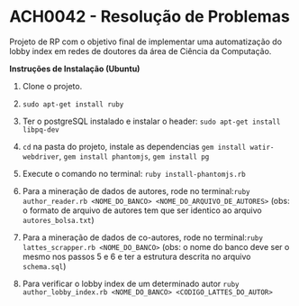 ACH0042 - Resolução de Problemas
=======

Projeto de RP com o objetivo final de implementar uma automatização do lobby index em redes de doutores da área de Ciência da Computação.

**Instruções de Instalação (Ubuntu)**

1. Clone o projeto.

2. `sudo apt-get install ruby`

3. Ter o postgreSQL instalado e instalar o header: `sudo apt-get install libpq-dev`

3. `cd` na pasta do projeto, instale as dependencias `gem install watir-webdriver`, `gem install phantomjs`, `gem install pg`

4. Execute o comando no terminal: `ruby install-phantomjs.rb`

5. Para a mineração de dados de autores, rode no terminal:`ruby author_reader.rb <NOME_DO_BANCO> <NOME_DO_ARQUIVO_DE_AUTORES>` (obs: o formato de arquivo de autores tem que ser identico ao arquivo `autores_bolsa.txt`)

6. Para a mineração de dados de co-autores, rode no terminal:`ruby lattes_scrapper.rb <NOME_DO_BANCO>` (obs: o nome do banco deve ser o mesmo nos passos 5 e 6 e ter a estrutura descrita no arquivo `schema.sql`)

7. Para verificar o lobby index de um determinado autor `ruby author_lobby_index.rb <NOME_DO_BANCO> <CODIGO_LATTES_DO_AUTOR>`

